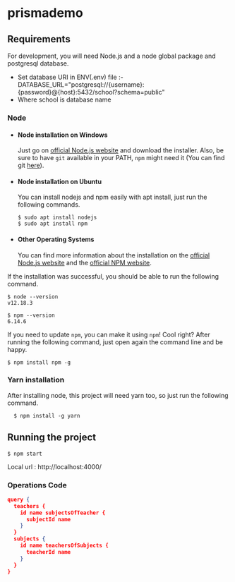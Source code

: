 # prismademo

## Requirements

For development, you will need Node.js and a node global package and postgresql database.

- Set database URI in ENV(.env) file :- DATABASE_URL="postgresql://{username}:{password}@{host}:5432/school?schema=public"
- Where school is database name
### Node
- #### Node installation on Windows

  Just go on [official Node.js website](https://nodejs.org/) and download the installer.
Also, be sure to have `git` available in your PATH, `npm` might need it (You can find git [here](https://git-scm.com/)).

- #### Node installation on Ubuntu

  You can install nodejs and npm easily with apt install, just run the following commands.

      $ sudo apt install nodejs
      $ sudo apt install npm

- #### Other Operating Systems
  You can find more information about the installation on the [official Node.js website](https://nodejs.org/) and the [official NPM website](https://npmjs.org/).

If the installation was successful, you should be able to run the following command.

    $ node --version
    v12.18.3

    $ npm --version
    6.14.6

If you need to update `npm`, you can make it using `npm`! Cool right? After running the following command, just open again the command line and be happy.

    $ npm install npm -g

###
### Yarn installation
  After installing node, this project will need yarn too, so just run the following command.

      $ npm install -g yarn

## Running the project

    $ npm start

Local url : http://localhost:4000/   

### Operations Code

```json
query {
  teachers {
    id name subjectsOfTeacher {
      subjectId name
    }
  }
  subjects {
    id name teachersOfSubjects {
      teacherId name 
    }
  }
}
```